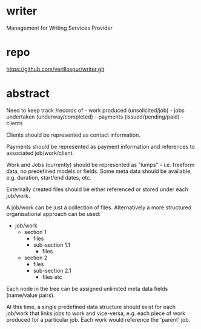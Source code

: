 # writer
Management for Writing Services Provider

# repo
https://github.com/verillospur/writer.git

# abstract
Need to keep track /records of 
    - work produced (unsolicited/job)
    - jobs undertaken (underway/completed)
    - payments (issued/pending/paid)
    - clients

Clients should be represented as contact information.

Payments should be represented as payment information 
and references to associated job/work/client.

Work and Jobs (currently) should be represented as 
"lumps" - i.e. freeform data, no predefined models or 
fields. Some meta data should be available, e.g. 
duration, start/end dates, etc.

Externally created files should be either referenced 
or stored under each job/work. 

A job/work can be just a collection of files. 
Alternatively a more structured organisational
approach can be used:

- job/work
    - section 1
        - files
        - sub-section 1.1
            - files
    - section 2
        - files
        - sub-section 2.1
            - files
    etc

Each node in the tree can be assigned unlimited meta data 
fields (name/value pairs).

At this time, a single predefined data structure should 
exist for each job/work that links jobs to work and 
vice-versa, e.g. each piece of work produced for a 
particular job. Each work would reference the 'parent'
job. 
